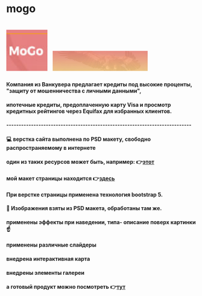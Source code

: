 # mogo
# <img src="img/logo.jpg" width="109px">&ensp;<img src="img/slide2.jpg" width="50%">
#### Компания из Ванкувера предлагает кредиты под высокие проценты, "защиту от мошенничества с личными данными", <br>
#### ипотечные кредиты, предоплаченную карту Visa и просмотр кредитных рейтингов через Equifax для избранных клиентов.
#### ---------------------------------------------------------------------------
#### 💻 верстка сайта выполнена по PSD макету, свободно распространяемому в интернете <br>
#### один из таких ресурсов может быть, например: 👉[этот](http://psd-html-css.ru/shablony/besplatnye-psd-makety)
#### мой макет страницы находится 👉[здесь](https://cloud.mail.ru/public/ai9Q/YbZZEFCuK)
#### При верстке страницы применена технология bootstrap 5.
#### 🚢 Изображения взяты из PSD макета, обработаны там же.
#### применены эффекты при наведении, типа- описание поверх картинки ☝️
#### применены различные слайдеры
#### внедрена интерактивная карта
#### внедрены элементы галереи
#### а готовый продукт можно посмотреть 👉[тут](https://dhl-service.github.io/index.html)
